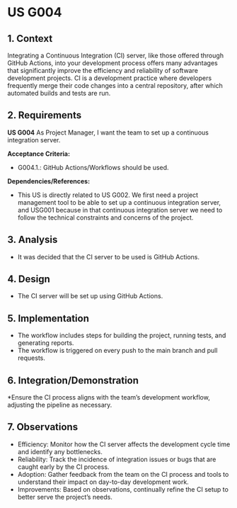 # US G004

## 1. Context

Integrating a Continuous Integration (CI) server, like those offered through GitHub Actions, into your development
process offers many advantages that significantly improve the efficiency and reliability of software development
projects.
CI is a development practice where developers frequently merge their code changes into a central repository,
after which automated builds and tests are run.

## 2. Requirements

**US G004** As Project Manager, I want the team to set up a continuous integration server.

**Acceptance Criteria:**

- G004.1.: GitHub Actions/Workflows should be used.

**Dependencies/References:**

* This US is directly related to US G002.
  We first need a project management tool to be able to set up a
  continuous integration server, and USG001 because in that continuous integration server we need to follow the
  technical constraints and concerns of the project.

## 3. Analysis

* It was decided that the CI server to be used is GitHub Actions.

## 4. Design

* The CI server will be set up using GitHub Actions.

## 5. Implementation

* The workflow includes steps for building the project, running tests, and generating reports.
* The workflow is triggered on every push to the main branch and pull requests.

## 6. Integration/Demonstration

*Ensure the CI process aligns with the team’s development workflow, adjusting the pipeline as necessary.

## 7. Observations

* Efficiency: Monitor how the CI server affects the development cycle time and identify any bottlenecks.
* Reliability: Track the incidence of integration issues or bugs that are caught early by the CI process.
* Adoption: Gather feedback from the team on the CI process and tools to understand their impact on day-to-day
  development work.
* Improvements: Based on observations, continually refine the CI setup to better serve the project’s needs.